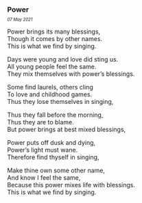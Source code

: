 ### Power
<p style="margin:0; margin-top: -0.5rem">
  <em>
    <small><small>07 May 2021</small></small>
  </em>
</p>

Power brings its many blessings,\
Though it comes by other names.\
This is what we find by singing.

Days were young and love did sting us.\
All young people feel the same.\
They mix themselves with power’s blessings.

Some find laurels, others cling\
To love and childhood games.\
Thus they lose themselves in singing,

Thus they fall before the morning,\
Thus they are to blame.\
But power brings at best mixed blessings,

Power puts off dusk and dying,\
Power’s light must wane.\
Therefore find thyself in singing,

Make thine own some other name,\
And know I feel the same,\
Because this power mixes life with blessings.\
This is what we find by singing.
